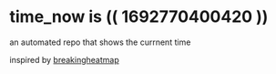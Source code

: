 # time_now is (( 1692770400420 ))

an automated repo that shows the currnent time

inspired by [breakingheatmap](https://github.com/breakingheatmap/breakingheatmap)